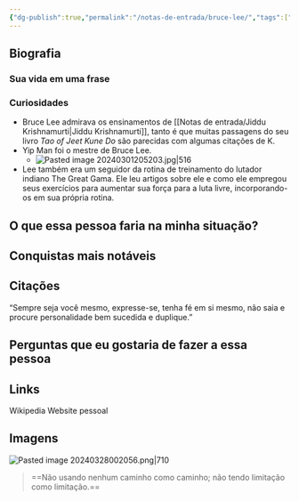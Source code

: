 ```yaml
---
{"dg-publish":true,"permalink":"/notas-de-entrada/bruce-lee/","tags":["pessoa👤"],"updated":"2024-05-11T17:06:48.518-03:00"}
---
```



## Biografia

### Sua vida em uma frase


### Curiosidades

- Bruce Lee admirava os ensinamentos de [[Notas de entrada/Jiddu Krishnamurti\|Jiddu Krishnamurti]], tanto é que muitas passagens do seu livro *Tao of Jeet Kune Do* são parecidas com algumas citações de K.
- Yip Man foi o mestre de Bruce Lee.
	- ![Pasted image 20240301205203.jpg|516](/img/user/Notas%20de%20entrada/Pasted%20image%2020240301205203.jpg)
- Lee também era um seguidor da rotina de treinamento do lutador indiano The Great Gama. Ele leu artigos sobre ele e como ele empregou seus exercícios para aumentar sua força para a luta livre, incorporando-os em sua própria rotina.
## O que essa pessoa faria na minha situação?


## Conquistas mais notáveis


## Citações

“Sempre seja você mesmo, expresse-se, tenha fé em si mesmo, não saia e procure personalidade bem sucedida e duplique.”

## Perguntas que eu gostaria de fazer a essa pessoa


## Links
Wikipedia
Website pessoal

## Imagens

![Pasted image 20240328002056.png|710](/img/user/Notas%20de%20entrada/Pasted%20image%2020240328002056.png)

> ==Não usando nenhum caminho como caminho;
não tendo limitação como limitação.==